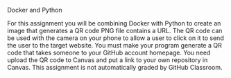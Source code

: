 Docker and Python

 For this assignment you will be combining Docker with Python to create an image that generates a QR code PNG file
 contains a URL. The QR code can be used with the camera on your phone to allow a user to click on it to send the user to
 the target website. You must make your program generate a QR code that takes someone to your GitHub account homepage.
 You need upload the QR code to Canvas and put a link to your own repository in Canvas. This assignment is not
 automatically graded by GitHub Classroom.

